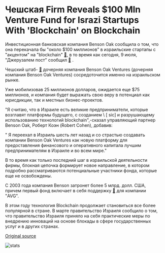 # Чешская Firm Reveals $100 Mln Venture Fund for Israzi Startups With 'Blockchain' on Blockchain

Инвестиционная банковская компания Benson Oak сообщила о том, что она перекачала бы "около $100 миллионов" в израильские стартапы с "акцентом" на "blockchain"  [🔗](https://cointelegraph.com/tags/blockchain), в то время как сегодня, 9 июля, "Джерузалем пост" сообщил  [🔗](https://www.jpost.com/Israel-News/Benson-Oak-sets-up-Israeli-tech-fund-561983) .

Чешский штаб- [🔗](https://cointelegraph.com/tags/czech-republic)  дочерняя компания Benson Oak Ventures (дочерняя компания Benson Oak Ventures) сосредоточится именно на израильском рынке.

Уже мобилизовав 25 миллионов долларов, ожидается еще $75 миллионов, и компания будет выражать свою веру в потенциал как юрисдикции, так и местных бизнес-проектов.

"Я считаю, что в Израиле есть великие предприниматели, которые возглавят платформы будущего, с созданием \ [ sic\] и разрушающему использованию технологий blockchain",-сказал управляющий партнер Benson Oak, Роберт Коэн (Robert Cohen), добавив:

" Я переехал в Израиль шесть лет назад и со страстью создавать компании Benson Oak Ventures как новую платформу для предоставления финансового и оперативного капитала лучшим предпринимателям в Израиле и во всем мире."

В то время как только последний шаг в израильской деятельности фирмы, блокная цепочка формирует новое направление, в котором подробно рассматриваются потенциальные участники фонда, которые еще не освобождены.

С 2003 года компания Benson затронет более 5 млрд. долл. США, причем первый фонд включает в себя поддержку  [🔗](https://www.reuters.com/article/us-tech-israel-fundraising/benson-oaks-new-fund-to-invest-in-israeli-blockchain-technology-idUSKBN1JY06Q)  для компании "AVG".

В этом году технология Blockchain продолжает становиться все более популярной в стране. В марте правительство Израиля сообщило о том, что правительство Израиля приняло на себя практические меры по внедрению инноваций на основе блокады в сфере государственных услуг и в других странах.

[Original source](https://cointelegraph.com/news/czech-firm-reveals-100-mln-venture-fund-for-israeli-startups-with-emphasis-on-blockchain)

![stats](https://c.statcounter.com/11760860/0/a89fa40b/1/ "stats")
